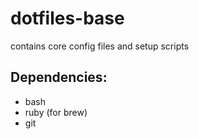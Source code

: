# dotfiles-base
contains core config files and setup scripts

## Dependencies:
- bash
- ruby (for brew)
- git

